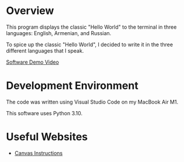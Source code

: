 # Overview

This program displays the classic "Hello World" to the terminal in three languages: English, Armenian, and Russian. 

To spice up the classic "Hello World", I decided to write it in the three different languages that I speak. 

[Software Demo Video](https://youtu.be/ZmMDRY-iZuc)

# Development Environment

The code was written using Visual Studio Code on my MacBook Air M1. 

This software uses Python 3.10. 

# Useful Websites

* [Canvas Instructions](https://byui.instructure.com/courses/217696/assignments/9943853?module_item_id=27524272)
